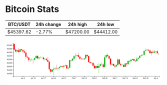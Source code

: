 # Bitcoin Stats

BTC/USDT|24h change|24h high|24h low|
|---|---|---|---|
|$45397.62|-2.77%|$47200.00|$44412.00|

<img src="./chart.svg">
